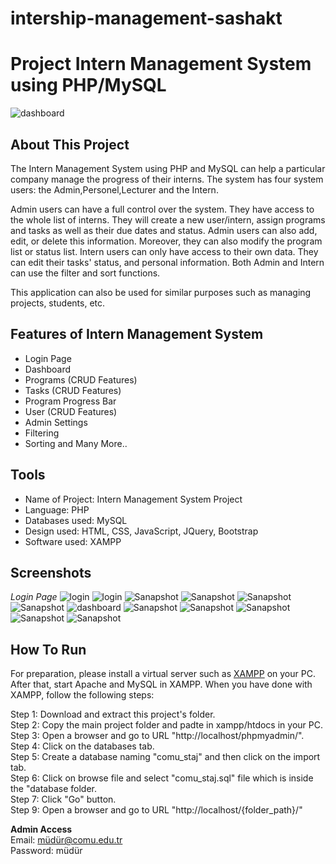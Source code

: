 # intership-management-sashakt
# Project Intern Management System using PHP/MySQL

![dashboard](screenshots/dashboard.png)

## About This Project

The Intern Management System using PHP and MySQL can help a particular company manage the progress of their interns. The system has four system users: the Admin,Personel,Lecturer and the Intern.

Admin users can have a full control over the system. They have access to the whole list of interns. They will create a new user/intern, assign programs and tasks as well as their due dates and status. Admin users can also add, edit, or delete this information. Moreover, they can also modify the program list or status list. Intern users can only have access to their own data. They can edit their tasks' status, and personal information. Both Admin and Intern can use the filter and sort functions.

This application can also be used for similar purposes such as managing projects, students, etc.

## Features of Intern Management System

- Login Page
- Dashboard
- Programs (CRUD Features)
- Tasks (CRUD Features)
- Program Progress Bar
- User (CRUD Features)
- Admin Settings
- Filtering
- Sorting
  and Many More..

## Tools

- Name of Project: Intern Management System Project
- Language: PHP
- Databases used: MySQL
- Design used: HTML, CSS, JavaScript, JQuery, Bootstrap
- Software used: XAMPP

## Screenshots

_Login Page_
![login](screenshots/signin.png)
![login](screenshots/signup.png)
![Sanapshot](screenshots/landing.png)
![Sanapshot](screenshots/Features.png)
![Sanapshot](screenshots/testimonials.png)
![Sanapshot](screenshots/footer.png)
![dashboard](screenshots/dashboard.png)
![Sanapshot](screenshots/menu.png)
![Sanapshot](screenshots/add1.png)
![Sanapshot](screenshots/add2.png)
![Sanapshot](screenshots/add3.png)
![Sanapshot](screenshots/completedinternship.png)











## How To Run

For preparation, please install a virtual server such as [XAMPP](https://www.apachefriends.org/) on your PC. After that, start Apache and MySQL in XAMPP. When you have done with XAMPP, follow the following steps:

Step 1: Download and extract this project's folder.<br>
Step 2: Copy the main project folder and padte in xampp/htdocs in your PC.<br>
Step 3: Open a browser and go to URL "http://localhost/phpmyadmin/".<br>
Step 4: Click on the databases tab.<br>
Step 5: Create a database naming "comu_staj" and then click on the import tab.<br>
Step 6: Click on browse file and select "comu_staj.sql" file which is inside the "database folder.<br>
Step 7: Click "Go" button.<br>
Step 9: Open a browser and go to URL "http://localhost/{folder_path}/"<br>

**Admin Access**<br>
Email: müdür@comu.edu.tr<br>
Password: müdür<br>
